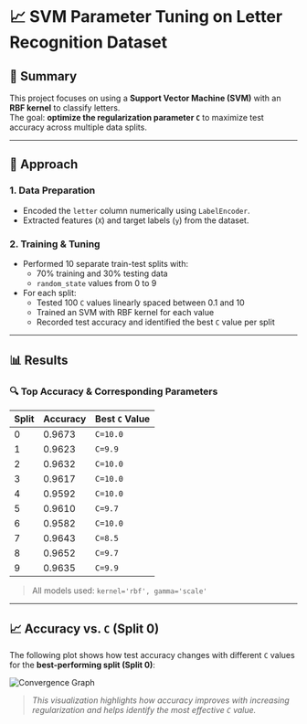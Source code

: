 # 📈 SVM Parameter Tuning on Letter Recognition Dataset

## 📝 Summary

This project focuses on using a **Support Vector Machine (SVM)** with an **RBF kernel** to classify letters.  
The goal: **optimize the regularization parameter `C`** to maximize test accuracy across multiple data splits.

---

## 🔧 Approach

### 1. Data Preparation
- Encoded the `letter` column numerically using `LabelEncoder`.
- Extracted features (`X`) and target labels (`y`) from the dataset.

### 2. Training & Tuning
- Performed 10 separate train-test splits with:
  - 70% training and 30% testing data
  - `random_state` values from 0 to 9
- For each split:
  - Tested 100 `C` values linearly spaced between 0.1 and 10
  - Trained an SVM with RBF kernel for each value
  - Recorded test accuracy and identified the best `C` value per split

---

## 📊 Results

### 🔍 Top Accuracy & Corresponding Parameters

| Split | Accuracy | Best `C` Value |
|-------|----------|----------------|
| 0     | 0.9673   | `C=10.0`       |
| 1     | 0.9623   | `C=9.9`        |
| 2     | 0.9632   | `C=10.0`       |
| 3     | 0.9617   | `C=10.0`       |
| 4     | 0.9592   | `C=10.0`       |
| 5     | 0.9610   | `C=9.7`        |
| 6     | 0.9582   | `C=10.0`       |
| 7     | 0.9643   | `C=8.5`        |
| 8     | 0.9652   | `C=9.7`        |
| 9     | 0.9635   | `C=9.9`        |

> All models used: `kernel='rbf', gamma='scale'`

---

## 📈 Accuracy vs. `C` (Split 0)

The following plot shows how test accuracy changes with different `C` values for the **best-performing split (Split 0)**:

![Convergence Graph](https://github.com/user-attachments/assets/df0080fc-978a-4734-b169-2a2cdee0e251)

> *This visualization highlights how accuracy improves with increasing regularization and helps identify the most effective `C` value.*
